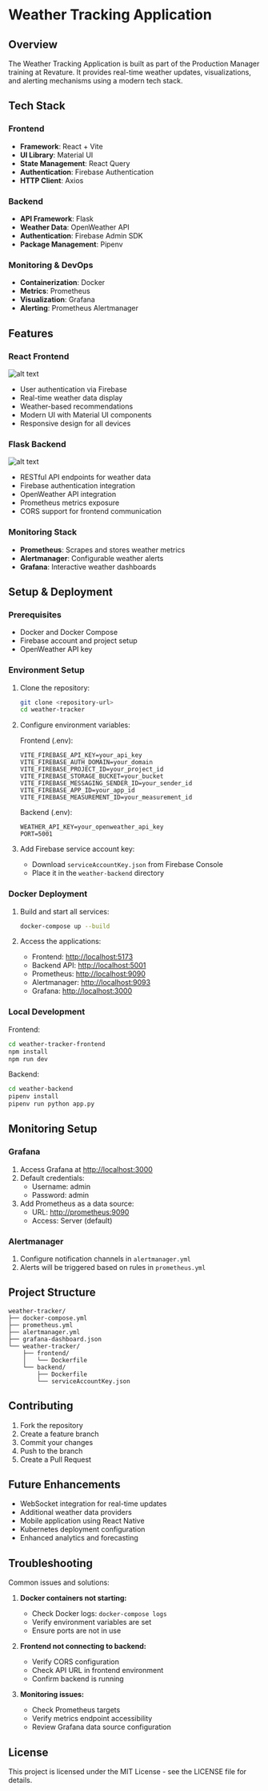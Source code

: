# Weather Tracking Application

## Overview

The Weather Tracking Application is built as part of the Production Manager training at Revature. It provides real-time weather updates, visualizations, and alerting mechanisms using a modern tech stack.

## Tech Stack

### Frontend

- **Framework**: React + Vite
- **UI Library**: Material UI
- **State Management**: React Query
- **Authentication**: Firebase Authentication
- **HTTP Client**: Axios

### Backend

- **API Framework**: Flask
- **Weather Data**: OpenWeather API
- **Authentication**: Firebase Admin SDK
- **Package Management**: Pipenv

### Monitoring & DevOps

- **Containerization**: Docker
- **Metrics**: Prometheus
- **Visualization**: Grafana
- **Alerting**: Prometheus Alertmanager

## Features

### React Frontend

![alt text](../assets/postspark_export_2025-03-14_09-40-43.png)

- User authentication via Firebase
- Real-time weather data display
- Weather-based recommendations
- Modern UI with Material UI components
- Responsive design for all devices

### Flask Backend

![alt text](../assets/postspark_export_2025-03-14_09-42-28.png)

- RESTful API endpoints for weather data
- Firebase authentication integration
- OpenWeather API integration
- Prometheus metrics exposure
- CORS support for frontend communication

### Monitoring Stack

- **Prometheus**: Scrapes and stores weather metrics
- **Alertmanager**: Configurable weather alerts
- **Grafana**: Interactive weather dashboards

## Setup & Deployment

### Prerequisites

- Docker and Docker Compose
- Firebase account and project setup
- OpenWeather API key

### Environment Setup

1. Clone the repository:

   ```bash
   git clone <repository-url>
   cd weather-tracker
   ```

2. Configure environment variables:

   Frontend (.env):

   ```
   VITE_FIREBASE_API_KEY=your_api_key
   VITE_FIREBASE_AUTH_DOMAIN=your_domain
   VITE_FIREBASE_PROJECT_ID=your_project_id
   VITE_FIREBASE_STORAGE_BUCKET=your_bucket
   VITE_FIREBASE_MESSAGING_SENDER_ID=your_sender_id
   VITE_FIREBASE_APP_ID=your_app_id
   VITE_FIREBASE_MEASUREMENT_ID=your_measurement_id
   ```

   Backend (.env):

   ```
   WEATHER_API_KEY=your_openweather_api_key
   PORT=5001
   ```

3. Add Firebase service account key:
   - Download `serviceAccountKey.json` from Firebase Console
   - Place it in the `weather-backend` directory

### Docker Deployment

1. Build and start all services:

   ```bash
   docker-compose up --build
   ```

2. Access the applications:
   - Frontend: <http://localhost:5173>
   - Backend API: <http://localhost:5001>
   - Prometheus: <http://localhost:9090>
   - Alertmanager: <http://localhost:9093>
   - Grafana: <http://localhost:3000>

### Local Development

Frontend:

```bash
cd weather-tracker-frontend
npm install
npm run dev
```

Backend:

```bash
cd weather-backend
pipenv install
pipenv run python app.py
```

## Monitoring Setup

### Grafana

1. Access Grafana at <http://localhost:3000>
2. Default credentials:
   - Username: admin
   - Password: admin
3. Add Prometheus as a data source:
   - URL: <http://prometheus:9090>
   - Access: Server (default)

### Alertmanager

1. Configure notification channels in `alertmanager.yml`
2. Alerts will be triggered based on rules in `prometheus.yml`

## Project Structure

```
weather-tracker/
├── docker-compose.yml
├── prometheus.yml
├── alertmanager.yml
├── grafana-dashboard.json
└── weather-tracker/
    ├── frontend/
    │   └── Dockerfile
    └── backend/
        ├── Dockerfile
        └── serviceAccountKey.json
```

## Contributing

1. Fork the repository
2. Create a feature branch
3. Commit your changes
4. Push to the branch
5. Create a Pull Request

## Future Enhancements

- WebSocket integration for real-time updates
- Additional weather data providers
- Mobile application using React Native
- Kubernetes deployment configuration
- Enhanced analytics and forecasting

## Troubleshooting

Common issues and solutions:

1. **Docker containers not starting:**
   - Check Docker logs: `docker-compose logs`
   - Verify environment variables are set
   - Ensure ports are not in use

2. **Frontend not connecting to backend:**
   - Verify CORS configuration
   - Check API URL in frontend environment
   - Confirm backend is running

3. **Monitoring issues:**
   - Check Prometheus targets
   - Verify metrics endpoint accessibility
   - Review Grafana data source configuration

## License

This project is licensed under the MIT License - see the LICENSE file for details.
